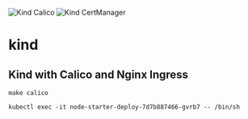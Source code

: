 ![Kind Calico](https://github.com/mchirico/kind/workflows/Kind%20Calico/badge.svg)
![Kind CertManager](https://github.com/mchirico/kind/workflows/Kind%20CertManager/badge.svg)
# kind


## Kind with Calico and Nginx Ingress

```
make calico
```


```
kubectl exec -it node-starter-deploy-7d7b887466-gvrb7 -- /bin/sh

```
